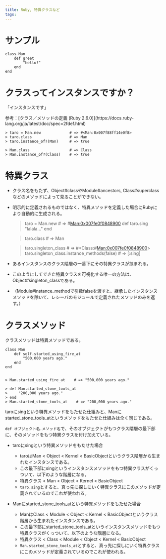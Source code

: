 ```yaml
---
title: Ruby, 特異クラスなど
tags: 
---
```

# サンプル

    
    
    class Man
        def greet
            "hello!"
        end
    end

# クラスってインスタンスですか？

「インスタンスです」

参考：[クラス／メソッドの定義 (Ruby 2.6.0)](https://docs.ruby-
lang.org/ja/latest/doc/spec=2fdef.html)

    
    
    > taro = Man.new             # => #<Man:0x007f88ff14e0f8>
    > taro.class                 # => Man
    > taro.instance_of?(Man)     # => true
    
    > Man.class                  # => Class
    > Man.instance_of?(Class)    # => true

# 特異クラス

  * クラス名をもたず、Object#classやModule#ancestors, Class#superclassなどのメソッドによって見ることができない。
  * 明示的に定義されるものではなく、特異メソッドを定義した場合にRubyにより自動的に生成される。

    
    
    > taro = Man.new    # => #<Man:0x007fe0f0848900>
    > def taro.sing
    >     "lalala..."
    > end
    
    > taro.class    # => Man
    
    > taro.singleton_class    # => #<Class:#<Man:0x007fe0f0848900>>
    > taro.singleton_class.instance_methods(false)    # => [:sing]

  * あるインスタンスのクラス階層の一番下にその特異クラスが挟まれる。
  * このようにしてできた特異クラスを可視化する唯一の方法は、Object#singleton_classである。
  * （Module#instance_methodで引数falseを渡すと、継承したインスタンスメソッドを除いて、レシーバのモジュールで定義されたメソッドのみを返す。）

# クラスメソッド

クラスメソッドは特異メソッドである。

    
    
    class Man
        def self.started_using_fire_at
            "500,000 years ago."
        end
    end
    
    
    > Man.started_using_fire_at    # => "500,000 years ago."
    
    > def Man.started_stone_tools_at
    >     "200,000 years ago."
    > end
    > Man.started_stone_tools_at    # => "200,000 years ago."

taroにsingという特異メソッドをもたせた仕組みと、Manにstarted_stone_tools_atというメソッドをもたせた仕組みは全く同じである。

`def オブジェクト名.メソッド名`で、そのオブジェクトがもつクラス階層の最下部に、そのメソッドをもつ特異クラスを付け加えている。

  * taroにsingという特異メソッドをもたせた場合

    * taroはMan < Object < Kernel < BasicObjectというクラス階層から生まれたインスタンスである。
    * この最下部にsingというインスタンスメソッドをもつ特異クラスがくっついて、以下のような階層になる。
    * 特異クラス < Man < Object < Kernel < BasicObject
    * `taro.sing`とすると、真っ先に探しにいく特異クラスにこのメソッドが定義されているのでこれが使われる。
  * Manにstarted_stone_tools_atという特異メソッドをもたせた場合

    * ManはClass < Module < Object < Kernel < BasicObjectというクラス階層から生まれたインスタンスである。
    * この最下部にstarted_stone_tools_atというインスタンスメソッドをもつ特異クラスがくっついて、以下のような階層になる。
    * 特異クラス < Class < Module < Object < Kernel < BasicObject
    * `Man.started_stone_tools_at`とすると、真っ先に探しにいく特異クラスにこのメソッドが定義されているのでこれが使われる。